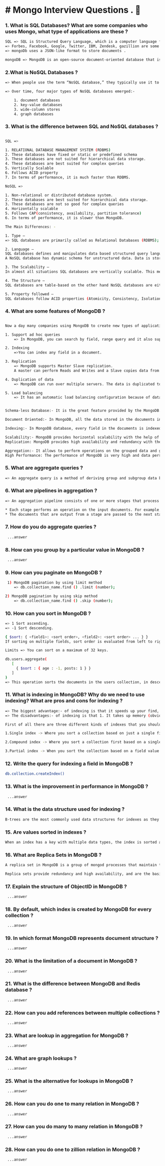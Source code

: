 # # Mongo Interview Questions . 👋

### 1. What is SQL Databases? What are some companies who uses Mongo, what type of applications are these ?
```bash
SQL => SQL is Structured Query Language, which is a computer language for storing, manipulating and retrieving data which is stored in a relational database .
=> Forbes, Facebook, Google, Twitter, IBM, Zendesk, gazillion are some companies who uses Mongo .
=> mongoDb uses a JSON-like format to store documents .

mongoDB => MongoDB is an open-source document-oriented database that is designed to store a large scale of data and also allows you to work with that data very efficiently. It is categorized under the NoSQL (Not only SQL) database because the storage and retrieval of data in the MongoDB are not in the form of tables
```
### 2.What is NoSQL Databases ?
```bash
=> When people use the term “NoSQL database,” they typically use it to refer to any non-relational database. Some say the term “NoSQL” stands for “non SQL” while others say it stands for “not only SQL.” Either way, most agree that NoSQL databases are databases that store data in a format other than relational tables.

=> Over time, four major types of NoSQL databases emerged:-

    1. document databases
    2. key-value databases
    3. wide-column stores
    4. graph databases
```
### 3. What is the difference between SQL and NoSQL databases ?
```bash

SQL =>

1. RELATIONAL DATABASE MANAGEMENT SYSTEM (RDBMS)
2. These databases have fixed or static or predefined schema
3. These databases are not suited for hierarchical data storage.
4. These databases are best suited for complex queries
5. Vertically Scalable
6. Follows ACID property
7. In terms of performance, it is much faster than RDBMS.

NoSQL =>

1. Non-relational or distributed database system.
2. These databases are best suited for hierarchical data storage.
3. These databases are not so good for complex queries
4. Horizontally scalable
5. Follows CAP(consistency, availability, partition tolerance)
6. In terms of performance, it is slower than MongoDB.

The Main Differences: -

1. Type – 
=> SQL databases are primarily called as Relational Databases (RDBMS); whereas NoSQL database are primarily called as non-relational or distributed database. 

2. Language – 
SQL databases defines and manipulates data based structured query language (SQL). Seeing from a side this language is extremely powerful. SQL is one of the most versatile and widely-used options available which makes it a safe choice especially for great complex queries. But from other side it can be restrictive. SQL requires you to use predefined schemas to determine the structure of your data before you work with it. Also all of your data must follow the same structure. This can require significant up-front preparation which means that a change in the structure would be both difficult and disruptive to your whole system. 
A NoSQL database has dynamic schema for unstructured data. Data is stored in many ways which means it can be document-oriented, column-oriented, graph-based or organized as a KeyValue store. This flexibility means that documents can be created without having defined structure first. Also each document can have its own unique structure. The syntax varies from database to database, and you can add fields as you go. 

3. The Scalability – 
In almost all situations SQL databases are vertically scalable. This means that you can increase the load on a single server by increasing things like RAM, CPU or SSD. But on the other hand NoSQL databases are horizontally scalable. This means that you handle more traffic by sharding, or adding more servers in your NoSQL database. It is similar to adding more floors to the same building versus adding more buildings to the neighborhood. Thus NoSQL can ultimately become larger and more powerful, making these databases the preferred choice for large or ever-changing data sets. 

4. The Structure – 
SQL databases are table-based on the other hand NoSQL databases are either key-value pairs, document-based, graph databases or wide-column stores. This makes relational SQL databases a better option for applications that require multi-row transactions such as an accounting system or for legacy systems that were built for a relational structure. 

5. Property followed – 
SQL databases follow ACID properties (Atomicity, Consistency, Isolation and Durability) whereas the NoSQL database follows the Brewers CAP theorem (Consistency, Availability and Partition tolerance). 
```
### 4. What are some features of MongoDB ?
```bash

Now a day many companies using MongoDB to create new types of applications, improve performance and availability.

1. Support ad hoc queries
    => In MongoDB, you can search by field, range query and it also supports regular expression searches.

2. Indexing
    =>You can index any field in a document.

3. Replication
    => MongoDB supports Master Slave replication.
    A master can perform Reads and Writes and a Slave copies data from the master and can only be used for reads or back up (not writes)

4. Duplication of data
    => MongoDB can run over multiple servers. The data is duplicated to keep the system up and also keep its running condition in case of hardware failure.

5. Load balancing
    => It has an automatic load balancing configuration because of data placed in shards.


Schema-less Database:- It is the great feature provided by the MongoDB. A Schema-less database means one collection can hold different types of documents in it. Or in other words, in the MongoDB database, a single collection can hold multiple documents and these documents may consist of the different numbers of fields, content, and size. It is not necessary that the one document is similar to another document like in the relational databases. Due to this cool feature, MongoDB provides great flexibility to databases.

Document Oriented:- In MongoDB, all the data stored in the documents instead of tables like in RDBMS. In these documents, the data is stored in fields(key-value pair) instead of rows and columns which make the data much more flexible in comparison to RDBMS. And each document contains its unique object id.

Indexing:- In MongoDB database, every field in the documents is indexed with primary and secondary indices this makes easier and takes less time to get or search data from the pool of the data. If the data is not indexed, then database search each document with the specified query which takes lots of time and not so efficient.

Scalability:- MongoDB provides horizontal scalability with the help of sharding. Sharding means to distribute data on multiple servers, here a large amount of data is partitioned into data chunks using the shard key, and these data chunks are evenly distributed across shards that reside across many physical servers. It will also add new machines to a running database.
Replication: MongoDB provides high availability and redundancy with the help of replication, it creates multiple copies of the data and sends these copies to a different server so that if one server fails, then the data is retrieved from another server.

Aggregation:- It allows to perform operations on the grouped data and get a single result or computed result. It is similar to the SQL GROUPBY clause. It provides three different aggregations i.e, aggregation pipeline, map-reduce function, and single-purpose aggregation methods
High Performance: The performance of MongoDB is very high and data persistence as compared to another database due to its features like scalability, indexing, replication, etc.
```
### 5. What are aggregate queries ?
```bash
=> An aggregate query is a method of deriving group and subgroup data by analysis of a set of individual data entries.  The term is frequently used by database developers and database administrators.
```
### 6. What are pipelines in aggregation ?
```bash
=> An aggregation pipeline consists of one or more stages that process documents:-

* Each stage performs an operation on the input documents. For example, a stage can filter documents, group documents, and calculate values.
* The documents that are output from a stage are passed to the next stage.
```
### 7. How do you do aggregate queries ?
```bash
 ...answer
```
### 8. How can you group by a particular value in MongoDB ?
```bash
 ...answer
```
### 9. How can you paginate on MongoDB ?
```bash
 1) MongoDB pagination by using limit method
    => db.collection_name.find () .limit (number);

2) MongoDB pagination by using skip method
    => db.collection_name.find () .skip (number);
```
### 10. How can you sort in MongoDB ?
```bash
=> 1 Sort ascending.
=> -1 Sort descending.

{ $sort: { <field1>: <sort order>, <field2>: <sort order> ... } }
If sorting on multiple fields, sort order is evaluated from left to right. For example, in the form above, documents are first sorted by <field1>. Then documents with the same <field1> values are further sorted by <field2>.

Limits => You can sort on a maximum of 32 keys.

db.users.aggregate(
   [
     { $sort : { age : -1, posts: 1 } }
   ]
)
=> This operation sorts the documents in the users collection, in descending order according by the age field and then in ascending order according to the value in the posts field.
```
### 11. What is indexing in MongoDB? Why do we need to use indexing? What are pros and cons for indexing ?
```bash
=> The biggest advantage:- of indexing is that it speeds up your find, update and delete queries. Quite naturally because it is easier to search for the elements based on the indexed field.
=> The disadvantages:- of indexing is that 1. It takes up memory (obviously). 2.It slows down write queries.

First of all there are three different kinds of indexes that you should probably know of :-

1.Single index -> Where you sort a collection based on just a single field value.

2.Compound index -> Where you sort a collection first based on a single value and then for the values that have the same first value, you sort the list according to a second field value that you have provided.

3.Partial index -> When you sort the collection based on a field value but only in a particular range (we’ll see how later).
```
### 12. Write the query for indexing a field in MongoDB ?
```bash
db.collection.createIndex()
```
### 13. What is the improvement in performance in MongoDB ?
```bash
 ...answer
```
### 14. What is the data structure used for indexing ?
```bash
B-trees are the most commonly used data structures for indexes as they are time-efficient for lookups, deletions, and insertions. All these operations can be done in logarithmic time. Data that is stored inside of a B-tree can be sorted. Indexes that use hash tables are generally referred to as hash index.
```
### 15. Are values sorted in indexes ?
```bash
When an index has a key with multiple data types, the index is sorted according to the BSON type sort order. If an index key contains an array, the document is sorted according to the type of the first array element.
```
### 16. What are Replica Sets in MongoDB ?
```bash
A replica set in MongoDB is a group of mongod processes that maintain the same data set.

Replica sets provide redundancy and high availability, and are the basis for all production deployments. This section introduces replication in MongoDB as well as the components and architecture of replica sets.
```
### 17. Explain the structure of ObjectID in MongoDB ?
```bash
 ...answer
```
### 18. By default, which index is created by MongoDB for every collection ?
```bash
 ...answer
```
### 19. In which format MongoDB represents document structure ?
```bash
 ...answer
```
### 20. What is the limitation of a document in MongoDB ?
```bash
 ...answer
```
### 21. What is the difference between MongoDB and Redis database ?
```bash
 ...answer
```
### 22. How can you add references between multiple collections ?
```bash
 ...answer
```
### 23. What are lookup in aggregation for MongoDB ?
```bash
 ...answer
```
### 24. What are graph lookups ?
```bash
 ...answer
```
### 25. What is the alternative for lookups in MongoDB ?
```bash
 ...answer
```
### 26. How can you do one to many relation in MongoDB ?
```bash
 ...answer
```
### 27. How can you do many to many relation in MongoDB ?
```bash
 ...answer
```
### 28. How can you do one to zillion relation in MongoDB ?
```bash
 ...answer
 ```